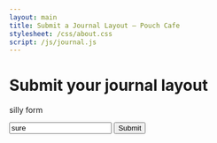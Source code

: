 ```yaml
---
layout: main
title: Submit a Journal Layout — Pouch Cafe
stylesheet: /css/about.css
script: /js/journal.js
---
```


<div class="page">

# Submit your journal layout

silly form

<form id="journalsubmit">
  <input type="text" name="name" value="sure"/>
  <input type="submit" />
</form>

</div>
